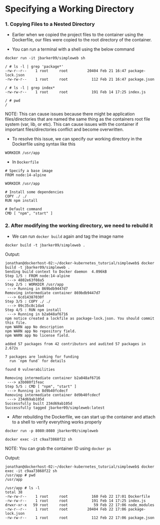 # Specifying a Working Directory

### 1. Copying Files to a Nested Directory

- Earlier when we copied the project files to the container using the Dockerfile, our files were copied to the root directory of the container. 

- You can run a terminal with a shell using the below command

```
docker run -it jbarker09/simpleweb sh
```

```
/ # ls -l | grep 'package*'
-rw-r--r--    1 root     root         20404 Feb 21 16:47 package-lock.json
-rw-rw-r--    1 root     root           112 Feb 21 16:47 package.json

/ # ls -l | grep index*
-rw-rw-r--    1 root     root           191 Feb 14 17:25 index.js

/ # pwd
/
```

NOTE: This can cause issues because there might be application files/directories that are named the same thing as the containers root file system (var, lib, or etc). This can cause issues with the container if important files/directories conflict and become overwritten.

- To resolve this issue, we can specify our working directory in the Dockerfile using syntax like this

```
WORKDIR /usr/app
```

- In `Dockerfile`

```
# Specify a base image
FROM node:14-alpine

WORKDIR /usr/app

# Install some dependencies
COPY ./ ./
RUN npm install

# Default command
CMD [ "npm", "start" ]
```

### 2. After modifying the working directory, we need to rebuild it

- We can run `docker build` again and tag the image name

```
docker build -t jbarker09/simpleweb .
```

Output:

```
jonathan@dockerhost-02:~/docker-kubernetes_tutorial/simpleweb$ docker build -t jbarker09/simpleweb .
Sending build context to Docker daemon  4.096kB
Step 1/5 : FROM node:14-alpine
 ---> 4802e63f08a5
Step 2/5 : WORKDIR /usr/app
 ---> Running in 869bdb9447d7
Removing intermediate container 869bdb9447d7
 ---> 6cd14387030f
Step 3/5 : COPY ./ ./
 ---> 09c35c8c1da4
Step 4/5 : RUN npm install
 ---> Running in b2a048af6716
npm notice created a lockfile as package-lock.json. You should commit this file.
npm WARN app No description
npm WARN app No repository field.
npm WARN app No license field.

added 57 packages from 42 contributors and audited 57 packages in 2.672s

7 packages are looking for funding
  run `npm fund` for details

found 0 vulnerabilities

Removing intermediate container b2a048af6716
 ---> a3b080f1feac
Step 5/5 : CMD [ "npm", "start" ]
 ---> Running in 8d9b40fcdecf
Removing intermediate container 8d9b40fcdecf
 ---> 234d69ab105d
Successfully built 234d69ab105d
Successfully tagged jbarker09/simpleweb:latest
```

- After rebuilding the Dockerfile, we can start up the container and attach to a shell to verify everything works properly

```
docker run -p 8080:8080 jbarker09/simpleweb

docker exec -it c9aa73868f22 sh
```

NOTE: You can grab the container ID using `docker ps`

Output:

```
jonathan@dockerhost-02:~/docker-kubernetes_tutorial/simpleweb$ docker exec -it c9aa73868f22 sh
/usr/app # pwd
/usr/app

/usr/app # ls -l
total 38
-rw-rw-r--    1 root     root           160 Feb 22 17:01 Dockerfile
-rw-rw-r--    1 root     root           191 Feb 14 17:25 index.js
drwxr-xr-x   59 root     root            59 Feb 22 17:06 node_modules
-rw-r--r--    1 root     root         20404 Feb 22 17:06 package-lock.json
-rw-rw-r--    1 root     root           112 Feb 22 17:06 package.json
```